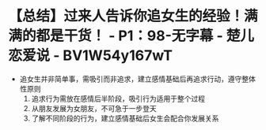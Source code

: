 # 【总结】过来人告诉你追女生的经验！满满的都是干货！ - P1：98-无字幕 - 楚儿恋爱说 - BV1W54y167wT

-   追女生并非简单事，需吸引而非追求，建立感情基础后再追求行动，遵守整体性原则
    1.  追求行为需放在感情后半阶段，吸引行为适用于整个过程
    2.  从朋友发展为女朋友，不可急于一步登天
    3.  了解不同阶段的行为，建立感情基础后女生会配合你发展关系